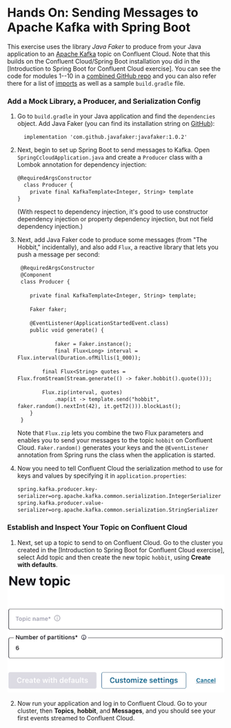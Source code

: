 

Hands On: Sending Messages to Apache Kafka with Spring Boot
===========================================================


This exercise uses the library *Java Faker* to produce from your Java
application to an [Apache
Kafka](https://www.confluent.io/what-is-apache-kafka/) topic on
Confluent Cloud. Note that this builds on the Confluent Cloud/Spring
Boot installation you did in the [Introduction to Spring Boot for
Confluent Cloud exercise].
You can see the code for modules 1--10 in a [combined GitHub
repo](https://github.com/fenago/demo-scene/tree/master/spring-kafka-ccloud-course/spring-kafka-ccloud)
and you can also refer there for a list of
[imports](https://github.com/fenago/demo-scene/blob/master/spring-kafka-ccloud-course/spring-kafka-ccloud/src/main/java/io/confluent/developer/spring/SpringCcloudApplication.java "imports")
as well as a sample `build.gradle` file.

### Add a Mock Library, a Producer, and Serialization Config

1.  Go to `build.gradle` in your Java application and
    find the `dependencies` object. Add Java Faker (you
    can find its installation string on
    [GitHub](https://github.com/DiUS/java-faker "GitHub ")):

    
    ``` {.language-gradle}
      implementation 'com.github.javafaker:javafaker:1.0.2'
    ```
    

2.  Next, begin to set up Spring Boot to send messages to Kafka. Open
    `SpringCcloudApplication.java` and create a
    `Producer` class with a Lombok annotation for
    dependency injection:

    
    ``` {.language-java}
    @RequiredArgsConstructor
      class Producer {
        private final KafkaTemplate<Integer, String> template
    }
    ```
    

    (With respect to dependency injection, it's good to use constructor
    dependency injection or property dependency injection, but not field
    dependency injection.)

3.  Next, add Java Faker code to produce some messages (from "The
    Hobbit," incidentally), and also add `Flux`, a
    reactive library that lets you push a message per second:

    
    ``` {.language-java}
     @RequiredArgsConstructor
     @Component
     class Producer {

        private final KafkaTemplate<Integer, String> template;

        Faker faker;

        @EventListener(ApplicationStartedEvent.class)
        public void generate() {

                faker = Faker.instance();
                final Flux<Long> interval = Flux.interval(Duration.ofMillis(1_000));

            final Flux<String> quotes = Flux.fromStream(Stream.generate(() -> faker.hobbit().quote()));

            Flux.zip(interval, quotes)
                .map(it -> template.send("hobbit", faker.random().nextInt(42), it.getT2())).blockLast();
        }
     }
    ```
    

    Note that `Flux.zip` lets you combine the two Flux
    parameters and enables you to send your messages to the topic
    `hobbit` on Confluent Cloud.
    `Faker.random()` generates your keys and the
    `@EventListener` annotation from Spring runs the
    class when the application is started.

4.  Now you need to tell Confluent Cloud the serialization method to use
    for keys and values by specifying it in
    `application.properties`:

    
    ``` {.language-java}
    spring.kafka.producer.key-serializer=org.apache.kafka.common.serialization.IntegerSerializer
    spring.kafka.producer.value-serializer=org.apache.kafka.common.serialization.StringSerializer
    ```
    

### Establish and Inspect Your Topic on Confluent Cloud

1.  Next, set up a topic to send to on Confluent Cloud. Go to the
    cluster you created in the [Introduction to Spring Boot for
    Confluent Cloud exercise],
    select Add topic and then create the new topic
    `hobbit`, using **Create with defaults**.

![new-topic](./images/new-topic.png)

2.  Now run your application and log in to Confluent Cloud. Go to your
    cluster, then **Topics**, **hobbit**, and **Messages**, and you
    should see your first events streamed to Confluent Cloud.
